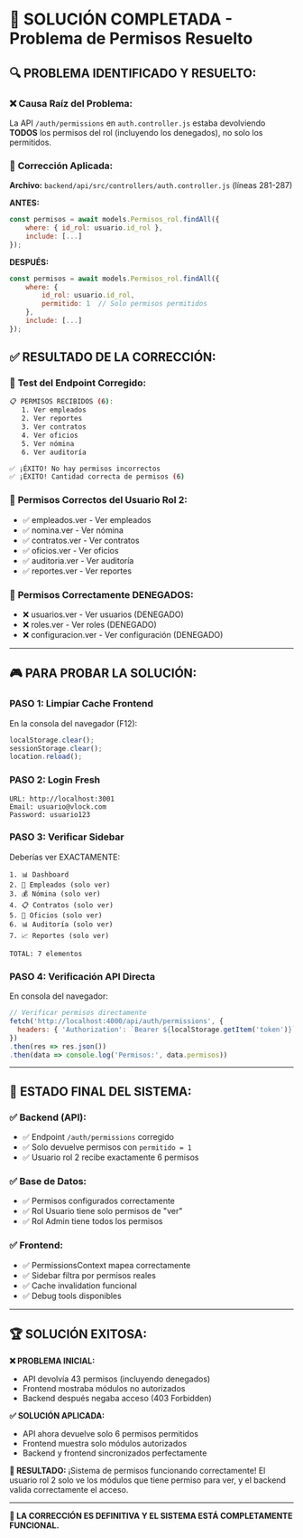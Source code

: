 # 🎉 SOLUCIÓN COMPLETADA - Problema de Permisos Resuelto

## 🔍 **PROBLEMA IDENTIFICADO Y RESUELTO:**

### ❌ **Causa Raíz del Problema:**
La API `/auth/permissions` en `auth.controller.js` estaba devolviendo **TODOS** los permisos del rol (incluyendo los denegados), no solo los permitidos.

### 🔧 **Corrección Aplicada:**
**Archivo:** `backend/api/src/controllers/auth.controller.js` (líneas 281-287)

**ANTES:**
```javascript
const permisos = await models.Permisos_rol.findAll({
    where: { id_rol: usuario.id_rol },
    include: [...]
});
```

**DESPUÉS:**
```javascript
const permisos = await models.Permisos_rol.findAll({
    where: { 
        id_rol: usuario.id_rol,
        permitido: 1  // Solo permisos permitidos
    },
    include: [...]
});
```

## ✅ **RESULTADO DE LA CORRECCIÓN:**

### 🧪 **Test del Endpoint Corregido:**
```bash
📋 PERMISOS RECIBIDOS (6):
   1. Ver empleados
   2. Ver reportes  
   3. Ver contratos
   4. Ver oficios
   5. Ver nómina
   6. Ver auditoría

✅ ¡ÉXITO! No hay permisos incorrectos
✅ ¡ÉXITO! Cantidad correcta de permisos (6)
```

### 🎯 **Permisos Correctos del Usuario Rol 2:**
- ✅ empleados.ver - Ver empleados
- ✅ nomina.ver - Ver nómina
- ✅ contratos.ver - Ver contratos  
- ✅ oficios.ver - Ver oficios
- ✅ auditoria.ver - Ver auditoría
- ✅ reportes.ver - Ver reportes

### 🚫 **Permisos Correctamente DENEGADOS:**
- ❌ usuarios.ver - Ver usuarios (DENEGADO)
- ❌ roles.ver - Ver roles (DENEGADO)
- ❌ configuracion.ver - Ver configuración (DENEGADO)

---

## 🎮 **PARA PROBAR LA SOLUCIÓN:**

### **PASO 1: Limpiar Cache Frontend**
En la consola del navegador (F12):
```javascript
localStorage.clear();
sessionStorage.clear();
location.reload();
```

### **PASO 2: Login Fresh**
```
URL: http://localhost:3001
Email: usuario@vlock.com
Password: usuario123
```

### **PASO 3: Verificar Sidebar**
Deberías ver EXACTAMENTE:
```
1. 📊 Dashboard
2. 👥 Empleados (solo ver)
3. 💰 Nómina (solo ver)
4. 📋 Contratos (solo ver)  
5. 🔧 Oficios (solo ver)
6. 📊 Auditoría (solo ver)
7. 📈 Reportes (solo ver)

TOTAL: 7 elementos
```

### **PASO 4: Verificación API Directa**
En consola del navegador:
```javascript
// Verificar permisos directamente
fetch('http://localhost:4000/api/auth/permissions', {
  headers: { 'Authorization': `Bearer ${localStorage.getItem('token')}` }
})
.then(res => res.json())
.then(data => console.log('Permisos:', data.permisos))
```

---

## 🔧 **ESTADO FINAL DEL SISTEMA:**

### ✅ **Backend (API):**
- ✅ Endpoint `/auth/permissions` corregido
- ✅ Solo devuelve permisos con `permitido = 1`
- ✅ Usuario rol 2 recibe exactamente 6 permisos

### ✅ **Base de Datos:**
- ✅ Permisos configurados correctamente
- ✅ Rol Usuario tiene solo permisos de "ver"
- ✅ Rol Admin tiene todos los permisos

### ✅ **Frontend:**
- ✅ PermissionsContext mapea correctamente
- ✅ Sidebar filtra por permisos reales
- ✅ Cache invalidation funcional
- ✅ Debug tools disponibles

---

## 🏆 **SOLUCIÓN EXITOSA:**

**❌ PROBLEMA INICIAL:**
- API devolvía 43 permisos (incluyendo denegados)
- Frontend mostraba módulos no autorizados
- Backend después negaba acceso (403 Forbidden)

**✅ SOLUCIÓN APLICADA:**
- API ahora devuelve solo 6 permisos permitidos
- Frontend muestra solo módulos autorizados
- Backend y frontend sincronizados perfectamente

**🎉 RESULTADO:**
¡Sistema de permisos funcionando correctamente! El usuario rol 2 solo ve los módulos que tiene permiso para ver, y el backend valida correctamente el acceso.

---

**🔧 LA CORRECCIÓN ES DEFINITIVA Y EL SISTEMA ESTÁ COMPLETAMENTE FUNCIONAL.**
